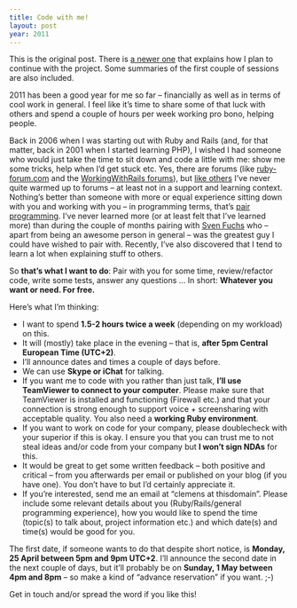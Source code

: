 ```yaml
---
title: Code with me!
layout: post
year: 2011
---
```


<p class="info_box">

This is the original post. There is [a newer
one](/2011/05/03/code-with-me-continued) that explains how I plan to
continue with the project. Some summaries of the first couple of
sessions are also included.

</p>

2011 has been a good year for me so far – financially as well as in
terms of cool work in general. I feel like it’s time to share some of
that luck with others and spend a couple of hours per week working pro
bono, helping people.

Back in 2006 when I was starting out with Ruby and Rails (and, for that
matter, back in 2001 when I started learning PHP), I wished I had
someone who would just take the time to sit down and code a little with
me: show me some tricks, help when I’d get stuck etc. Yes, there are
forums (like [ruby-forum.com](http://www.ruby-forum.com/) and the
[WorkingWithRails forums](http://workingwithrails.com/forums)), but
[like others](http://sweatyd.posterous.com/forums-are-crap) I’ve never
quite warmed up to forums – at least not in a support and learning
context. Nothing’s better than someone with more or equal experience
sitting down with you and working with you – in programming terms,
that’s [pair
programming](http://en.wikipedia.org/wiki/Pair_programming). I’ve never
learned more (or at least felt that I’ve learned more) than during the
couple of months pairing with [Sven Fuchs](http://svenfuchs.com) who –
apart from being an awesome person in general – was the greatest guy I
could have wished to pair with. Recently, I’ve also discovered that I
tend to learn a lot when explaining stuff to others.

So **that’s what I want to do**: Pair with you for some time,
review/refactor code, write some tests, answer any questions … In short:
**Whatever you want or need. For free.**

Here’s what I’m thinking:

-   I want to spend **1.5-2 hours twice a week** (depending on my
    workload) on this.
-   It will (mostly) take place in the evening – that is, **after 5pm
    Central European Time (UTC+2)**.
-   I’ll announce dates and times a couple of days before.
-   We can use **Skype or iChat** for talking.
-   If you want me to code with you rather than just talk, **I’ll use
    TeamViewer to connect to your computer**. Please make sure that
    TeamViewer is installed and functioning (Firewall etc.) and that
    your connection is strong enough to support voice + screensharing
    with acceptable quality. You also need a **working Ruby
    environment**.
-   If you want to work on code for your company, please doublecheck
    with your superior if this is okay. I ensure you that you can trust
    me to not steal ideas and/or code from your company but **I won’t
    sign NDAs** for this.
-   It would be great to get some written feedback – both positive and
    critical – from you afterwards per email or published on your blog
    (if you have one). You don’t have to but I’d certainly appreciate
    it.
-   If you’re interested, send me an email at “clemens at thisdomain”.
    Please include some relevant details about you (Ruby/Rails/general
    programming experience), how you would like to spend the time
    (topic(s) to talk about, project information etc.) and which date(s)
    and time(s) would be good for you.

The first date, if someone wants to do that despite short notice, is
**Monday, 25 April between 5pm and 9pm UTC+2**. I’ll announce the second
date in the next couple of days, but it’ll probably be on **Sunday, 1
May between 4pm and 8pm** – so make a kind of “advance reservation” if
you want. ;-)

Get in touch and/or spread the word if you like this!
